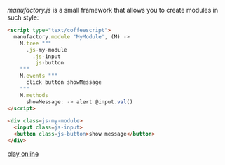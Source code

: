 *manufactory.js* is a small framework that allows you to create modules in such 
style:

```html
<script type="text/coffeescript">
  manufactory.module 'MyModule', (M) ->
    M.tree """
      .js-my-module
        .js-input
        .js-button
    """
    M.events """
      click button showMessage
    """
    M.methods
      showMessage: -> alert @input.val()
</script>

<div class=js-my-module>
  <input class=js-input>
  <button class=js-button>show message</button>
</div>
```

[play online](http://jsfiddle.net/MpXtH/)
